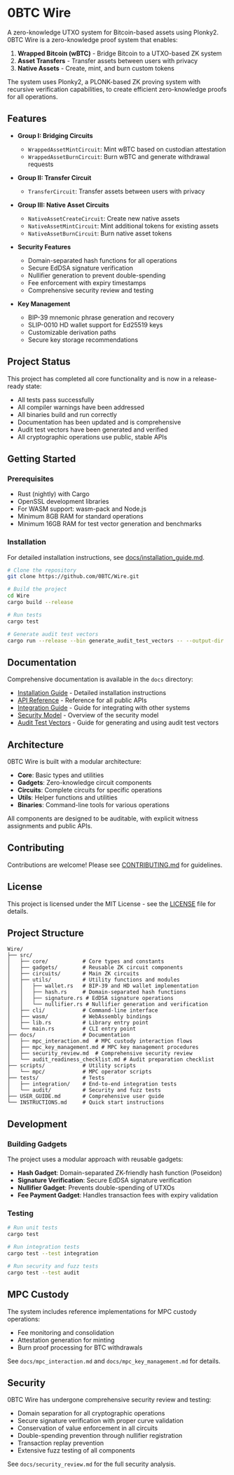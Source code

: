 # 0BTC Wire

A zero-knowledge UTXO system for Bitcoin-based assets using Plonky2. 0BTC Wire is a zero-knowledge proof system that enables:

1. **Wrapped Bitcoin (wBTC)** - Bridge Bitcoin to a UTXO-based ZK system
2. **Asset Transfers** - Transfer assets between users with privacy
3. **Native Assets** - Create, mint, and burn custom tokens

The system uses Plonky2, a PLONK-based ZK proving system with recursive verification capabilities, to create efficient zero-knowledge proofs for all operations.

## Features

- **Group I: Bridging Circuits**
  - `WrappedAssetMintCircuit`: Mint wBTC based on custodian attestation
  - `WrappedAssetBurnCircuit`: Burn wBTC and generate withdrawal requests

- **Group II: Transfer Circuit**
  - `TransferCircuit`: Transfer assets between users with privacy

- **Group III: Native Asset Circuits**
  - `NativeAssetCreateCircuit`: Create new native assets
  - `NativeAssetMintCircuit`: Mint additional tokens for existing assets
  - `NativeAssetBurnCircuit`: Burn native asset tokens

- **Security Features**
  - Domain-separated hash functions for all operations
  - Secure EdDSA signature verification
  - Nullifier generation to prevent double-spending
  - Fee enforcement with expiry timestamps
  - Comprehensive security review and testing

- **Key Management**
  - BIP-39 mnemonic phrase generation and recovery
  - SLIP-0010 HD wallet support for Ed25519 keys
  - Customizable derivation paths
  - Secure key storage recommendations

## Project Status

This project has completed all core functionality and is now in a release-ready state:

- All tests pass successfully
- All compiler warnings have been addressed
- All binaries build and run correctly
- Documentation has been updated and is comprehensive
- Audit test vectors have been generated and verified
- All cryptographic operations use public, stable APIs

## Getting Started

### Prerequisites

- Rust (nightly) with Cargo
- OpenSSL development libraries
- For WASM support: wasm-pack and Node.js
- Minimum 8GB RAM for standard operations
- Minimum 16GB RAM for test vector generation and benchmarks

### Installation

For detailed installation instructions, see [docs/installation_guide.md](docs/installation_guide.md).

```bash
# Clone the repository
git clone https://github.com/0BTC/Wire.git

# Build the project
cd Wire
cargo build --release

# Run tests
cargo test

# Generate audit test vectors
cargo run --release --bin generate_audit_test_vectors -- --output-dir ./test_vectors
```

## Documentation

Comprehensive documentation is available in the `docs` directory:

- [Installation Guide](docs/installation_guide.md) - Detailed installation instructions
- [API Reference](docs/api_reference.md) - Reference for all public APIs
- [Integration Guide](docs/integration_guide.md) - Guide for integrating with other systems
- [Security Model](docs/security_model.md) - Overview of the security model
- [Audit Test Vectors](docs/AUDIT_TEST_VECTORS.md) - Guide for generating and using audit test vectors

## Architecture

0BTC Wire is built with a modular architecture:

- **Core**: Basic types and utilities
- **Gadgets**: Zero-knowledge circuit components
- **Circuits**: Complete circuits for specific operations
- **Utils**: Helper functions and utilities
- **Binaries**: Command-line tools for various operations

All components are designed to be auditable, with explicit witness assignments and public APIs.

## Contributing

Contributions are welcome! Please see [CONTRIBUTING.md](CONTRIBUTING.md) for guidelines.

## License

This project is licensed under the MIT License - see the [LICENSE](LICENSE) file for details.

## Project Structure

```
Wire/
├── src/
│   ├── core/           # Core types and constants
│   ├── gadgets/        # Reusable ZK circuit components
│   ├── circuits/       # Main ZK circuits
│   ├── utils/          # Utility functions and modules
│   │   ├── wallet.rs   # BIP-39 and HD wallet implementation
│   │   ├── hash.rs     # Domain-separated hash functions
│   │   ├── signature.rs # EdDSA signature operations
│   │   └── nullifier.rs # Nullifier generation and verification
│   ├── cli/            # Command-line interface
│   ├── wasm/           # WebAssembly bindings
│   ├── lib.rs          # Library entry point
│   └── main.rs         # CLI entry point
├── docs/               # Documentation
│   ├── mpc_interaction.md  # MPC custody interaction flows
│   ├── mpc_key_management.md # MPC key management procedures
│   ├── security_review.md  # Comprehensive security review
│   └── audit_readiness_checklist.md # Audit preparation checklist
├── scripts/            # Utility scripts
│   └── mpc/            # MPC operator scripts
├── tests/              # Tests
│   ├── integration/    # End-to-end integration tests
│   └── audit/          # Security and fuzz tests
├── USER_GUIDE.md       # Comprehensive user guide
└── INSTRUCTIONS.md     # Quick start instructions
```

## Development

### Building Gadgets

The project uses a modular approach with reusable gadgets:

- **Hash Gadget**: Domain-separated ZK-friendly hash function (Poseidon)
- **Signature Verification**: Secure EdDSA signature verification
- **Nullifier Gadget**: Prevents double-spending of UTXOs
- **Fee Payment Gadget**: Handles transaction fees with expiry validation

### Testing

```bash
# Run unit tests
cargo test

# Run integration tests
cargo test --test integration

# Run security and fuzz tests
cargo test --test audit
```

## MPC Custody

The system includes reference implementations for MPC custody operations:

- Fee monitoring and consolidation
- Attestation generation for minting
- Burn proof processing for BTC withdrawals

See `docs/mpc_interaction.md` and `docs/mpc_key_management.md` for details.

## Security

0BTC Wire has undergone comprehensive security review and testing:

- Domain separation for all cryptographic operations
- Secure signature verification with proper curve validation
- Conservation of value enforcement in all circuits
- Double-spending prevention through nullifier registration
- Transaction replay prevention
- Extensive fuzz testing of all components

See `docs/security_review.md` for the full security analysis.
